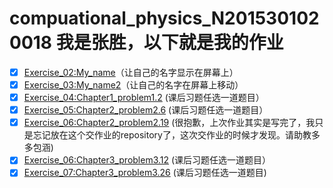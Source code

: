 # compuational_physics_N2015301020018 我是张胜，以下就是我的作业
- [x] [Exercise_02:My_name](https://github.com/zhangsheng999/My_name/blob/master/My_name.py	)（让自己的名字显示在屏幕上）
- [x] [Exercise_03:My_name2](https://github.com/zhangsheng999/My_name2)（让自己的名字在屏幕上移动）
- [x] [Exercise_04:Chapter1_problem1.2](https://github.com/zhangsheng999/Problem1.2/blob/master/solution.md) (课后习题任选一道题目）
- [x] [Exercise_05:Chapter2_problem2.6](https://github.com/zhangsheng999/problem2.6) (课后习题任选一道题目）
- [x] [Exercise_06:Chapter2_problem2.19](https://github.com/zhangsheng999/problem2.19) (很抱歉，上次作业其实是写完了，我只是忘记放在这个交作业的repository了，这次交作业的时候才发现。请助教多多包涵)
- [x] [Exercise_06:Chapter3_problem3.12](https://github.com/zhangsheng999/problem3.12) (课后习题任选一道题目）
- [x] [Exercise_07:Chapter3_problem3.26](https://github.com/zhangsheng999/problem3.26)  (课后习题任选一道题目)
